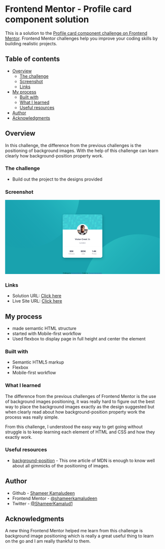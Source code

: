 # Frontend Mentor - Profile card component solution

This is a solution to the [Profile card component challenge on Frontend Mentor](https://www.frontendmentor.io/challenges/profile-card-component-cfArpWshJ). Frontend Mentor challenges help you improve your coding skills by building realistic projects. 

## Table of contents

- [Overview](#overview)
  - [The challenge](#the-challenge)
  - [Screenshot](#screenshot)
  - [Links](#links)
- [My process](#my-process)
  - [Built with](#built-with)
  - [What I learned](#what-i-learned)
  - [Useful resources](#useful-resources)
- [Author](#author)
- [Acknowledgments](#acknowledgments)

## Overview

In this challenge, the difference from the previous challenges is the positioning of background images. With the help of this challenge can learn clearly how background-position property work.

### The challenge

- Build out the project to the designs provided

### Screenshot

![](./screenshot.png)

### Links

- Solution URL: [Click here](https://github.com/shameerkamaludeen/profile-card-component)
- Live Site URL: [Click here](https://shameerkamaludeen.github.io/profile-card-component/)

## My process

- made semantic HTML structure
- started with Mobile-first workflow
- Used flexbox to display page in full height and center the element

### Built with

- Semantic HTML5 markup
- Flexbox
- Mobile-first workflow

### What I learned

The difference from the previous challenges of Frontend Mentor is the use of background images positioning, it was really hard to figure out the best way to place the background images exactly as the design suggested but when clearly read about how background-position property work the process was really simple.

From this challenge, I understood the easy way to get going without struggle is to keep learning each element of HTML and CSS and how they exactly work.

### Useful resources

- [background-position](https://developer.mozilla.org/en-US/docs/Web/CSS/background-position) - This one article of MDN is enough to know well about all gimmicks of the positioning of images.

## Author

- Github - [Shameer Kamaludeen](https://github.com/shameerkamaludeen)
- Frontend Mentor - [@shameerkamaludeen](https://www.frontendmentor.io/profile/shameerkamaludeen)
- Twitter - [@ShameerKamalud1](https://twitter.com/ShameerKamalud1)

## Acknowledgments

A new thing Frontend Mentor helped me learn from this challenge is background image positioning which is really a great useful thing to learn on the go and I am really thankful to them.

